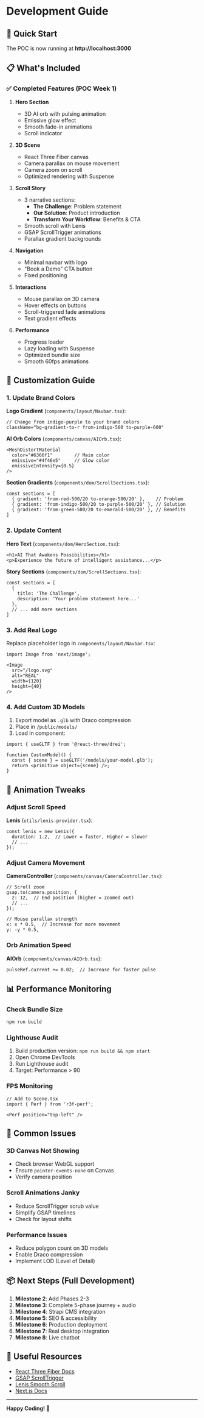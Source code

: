 # Development Guide

## 🚀 Quick Start

The POC is now running at **http://localhost:3000**

## 📋 What's Included

### ✅ Completed Features (POC Week 1)

1. **Hero Section**
   - 3D AI orb with pulsing animation
   - Emissive glow effect
   - Smooth fade-in animations
   - Scroll indicator

2. **3D Scene**
   - React Three Fiber canvas
   - Camera parallax on mouse movement
   - Camera zoom on scroll
   - Optimized rendering with Suspense

3. **Scroll Story**
   - 3 narrative sections:
     - **The Challenge**: Problem statement
     - **Our Solution**: Product introduction
     - **Transform Your Workflow**: Benefits & CTA
   - Smooth scroll with Lenis
   - GSAP ScrollTrigger animations
   - Parallax gradient backgrounds

4. **Navigation**
   - Minimal navbar with logo
   - "Book a Demo" CTA button
   - Fixed positioning

5. **Interactions**
   - Mouse parallax on 3D camera
   - Hover effects on buttons
   - Scroll-triggered fade animations
   - Text gradient effects

6. **Performance**
   - Progress loader
   - Lazy loading with Suspense
   - Optimized bundle size
   - Smooth 60fps animations

## 🎨 Customization Guide

### 1. Update Brand Colors

**Logo Gradient** (`components/layout/Navbar.tsx`):
```tsx
// Change from indigo-purple to your brand colors
className="bg-gradient-to-r from-indigo-500 to-purple-600"
```

**AI Orb Colors** (`components/canvas/AIOrb.tsx`):
```tsx
<MeshDistortMaterial
  color="#6366f1"        // Main color
  emissive="#4f46e5"     // Glow color
  emissiveIntensity={0.5}
/>
```

**Section Gradients** (`components/dom/ScrollSections.tsx`):
```tsx
const sections = [
  { gradient: 'from-red-500/20 to-orange-500/20' },    // Problem
  { gradient: 'from-indigo-500/20 to-purple-500/20' }, // Solution
  { gradient: 'from-green-500/20 to-emerald-500/20' }, // Benefits
]
```

### 2. Update Content

**Hero Text** (`components/dom/HeroSection.tsx`):
```tsx
<h1>AI That Awakens Possibilities</h1>
<p>Experience the future of intelligent assistance...</p>
```

**Story Sections** (`components/dom/ScrollSections.tsx`):
```tsx
const sections = [
  {
    title: 'The Challenge',
    description: 'Your problem statement here...'
  },
  // ... add more sections
]
```

### 3. Add Real Logo

Replace placeholder logo in `components/layout/Navbar.tsx`:
```tsx
import Image from 'next/image';

<Image 
  src="/logo.svg" 
  alt="REAL" 
  width={120} 
  height={40}
/>
```

### 4. Add Custom 3D Models

1. Export model as `.glb` with Draco compression
2. Place in `/public/models/`
3. Load in component:

```tsx
import { useGLTF } from '@react-three/drei';

function CustomModel() {
  const { scene } = useGLTF('/models/your-model.glb');
  return <primitive object={scene} />;
}
```

## 🔧 Animation Tweaks

### Adjust Scroll Speed
**Lenis** (`utils/lenis-provider.tsx`):
```tsx
const lenis = new Lenis({
  duration: 1.2,  // Lower = faster, Higher = slower
  // ...
});
```

### Adjust Camera Movement
**CameraController** (`components/canvas/CameraController.tsx`):
```tsx
// Scroll zoom
gsap.to(camera.position, {
  z: 12,  // End position (higher = zoomed out)
  // ...
});

// Mouse parallax strength
x: x * 0.5,  // Increase for more movement
y: -y * 0.5,
```

### Orb Animation Speed
**AIOrb** (`components/canvas/AIOrb.tsx`):
```tsx
pulseRef.current += 0.02;  // Increase for faster pulse
```

## 📊 Performance Monitoring

### Check Bundle Size
```bash
npm run build
```

### Lighthouse Audit
1. Build production version: `npm run build && npm start`
2. Open Chrome DevTools
3. Run Lighthouse audit
4. Target: Performance > 90

### FPS Monitoring
```tsx
// Add to Scene.tsx
import { Perf } from 'r3f-perf';

<Perf position="top-left" />
```

## 🐛 Common Issues

### 3D Canvas Not Showing
- Check browser WebGL support
- Ensure `pointer-events-none` on Canvas
- Verify camera position

### Scroll Animations Janky
- Reduce ScrollTrigger scrub value
- Simplify GSAP timelines
- Check for layout shifts

### Performance Issues
- Reduce polygon count on 3D models
- Enable Draco compression
- Implement LOD (Level of Detail)

## 📦 Next Steps (Full Development)

1. **Milestone 2**: Add Phases 2-3
2. **Milestone 3**: Complete 5-phase journey + audio
3. **Milestone 4**: Strapi CMS integration
4. **Milestone 5**: SEO & accessibility
5. **Milestone 6**: Production deployment
6. **Milestone 7**: Real desktop integration
7. **Milestone 8**: Live chatbot

## 🔗 Useful Resources

- [React Three Fiber Docs](https://docs.pmnd.rs/react-three-fiber)
- [GSAP ScrollTrigger](https://greensock.com/docs/v3/Plugins/ScrollTrigger)
- [Lenis Smooth Scroll](https://github.com/studio-freight/lenis)
- [Next.js Docs](https://nextjs.org/docs)

---

**Happy Coding! 🚀**

